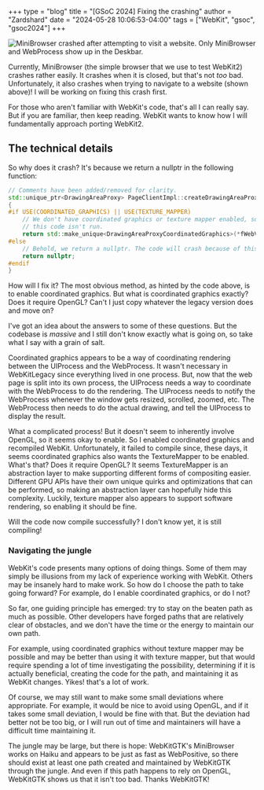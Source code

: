 +++
type = "blog"
title = "[GSoC 2024] Fixing the crashing"
author = "Zardshard"
date = "2024-05-28 10:06:53-04:00"
tags = ["WebKit", "gsoc", "gsoc2024"]
+++

![MiniBrowser crashed after attempting to visit a website. Only MiniBrowser and WebProcess show up in the Deskbar.](/files/blog/zardshard/MiniBrowser_development/1.png)

Currently, MiniBrowser (the simple browser that we use to test WebKit2) crashes rather easily. It crashes when it is closed, but that's not *too* bad. Unfortunately, it also crashes when trying to navigate to a website (shown above)! I will be working on fixing this crash first.

For those who aren't familiar with WebKit's code, that's all I can really say. But if you are familiar, then keep reading. WebKit wants to know how I will fundamentally approach porting WebKit2.

## The technical details

So why does it crash? It's because we return a nullptr in the following function:

```c++
// Comments have been added/removed for clarity.
std::unique_ptr<DrawingAreaProxy> PageClientImpl::createDrawingAreaProxy(WebKit::WebProcessProxy& processProxy)
{
#if USE(COORDINATED_GRAPHICS) || USE(TEXTURE_MAPPER)
    // We don't have coordinated graphics or texture mapper enabled, so
    // this code isn't run.
    return std::make_unique<DrawingAreaProxyCoordinatedGraphics>(*fWebView.page(), processProxy);
#else
    // Behold, we return a nullptr. The code will crash because of this!
    return nullptr;
#endif
}
```

How will I fix it? The most obvious method, as hinted by the code above, is to enable coordinated graphics. But what is coordinated graphics exactly? Does it require OpenGL? Can't I just copy whatever the legacy version does and move on?

I've got an idea about the answers to some of these questions. But the codebase is *massive* and I still don't know exactly what is going on, so take what I say with a grain of salt.

Coordinated graphics appears to be a way of coordinating rendering between the UIProcess and the WebProcess. It wasn't necessary in WebKitLegacy since everything lived in one process. But, now that the web page is split into its own process, the UIProcess needs a way to coordinate with the WebProcess to do the rendering. The UIProcess needs to notify the WebProcess whenever the window gets resized, scrolled, zoomed, etc. The WebProcess then needs to do the actual drawing, and tell the UIProcess to display the result.

What a complicated process! But it doesn't seem to inherently involve OpenGL, so it seems okay to enable. So I enabled coordinated graphics and recompiled WebKit. Unfortunately, it failed to compile since, these days, it seems coordinated graphics also wants the TextureMapper to be enabled. What's that? Does it require OpenGL? It seems TextureMapper is an abstraction layer to make supporting different forms of compositing easier. Different GPU APIs have their own unique quirks and optimizations that can be performed, so making an abstraction layer can hopefully hide this complexity. Luckily, texture mapper also appears to support software rendering, so enabling it should be fine.

Will the code now compile successfully? I don't know yet, it is still compiling!

### Navigating the jungle

WebKit's code presents many options of doing things. Some of them may simply be illusions from my lack of experience working with WebKit. Others may be insanely hard to make work. So how do I choose the path to take going forward? For example, do I enable coordinated graphics, or do I not?

So far, one guiding principle has emerged: try to stay on the beaten path as much as possible. Other developers have forged paths that are relatively clear of obstacles, and we don't have the time or the energy to maintain our own path.

For example, using coordinated graphics without texture mapper may be possible and may be better than using it with texture mapper, but that would require spending a lot of time investigating the possibility, determining if it is actually beneficial, creating the code for the path, and maintaining it as WebKit changes. Yikes! that's a lot of work.

Of course, we may still want to make some small deviations where appropriate. For example, it would be nice to avoid using OpenGL, and if it takes some small deviation, I would be fine with that. But the deviation had better not be too big, or I will run out of time and maintainers will have a difficult time maintaining it.

The jungle may be large, but there is hope: WebKitGTK's MiniBrowser works on Haiku and appears to be just as fast as WebPositive, so there should exist at least one path created and maintained by WebKitGTK through the jungle. And even if this path happens to rely on OpenGL, WebKitGTK shows us that it isn't too bad. Thanks WebKitGTK!
